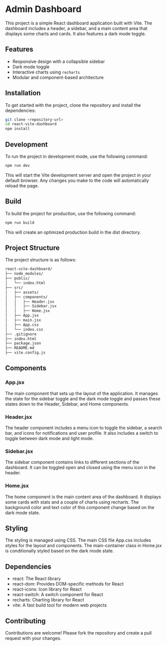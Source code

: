 # Admin Dashboard

This project is a simple React dashboard application built with Vite. The dashboard includes a header, a sidebar, and a main content area that displays some charts and cards. It also features a dark mode toggle.

## Features

- Responsive design with a collapsible sidebar
- Dark mode toggle
- Interactive charts using `recharts`
- Modular and component-based architecture

## Installation

To get started with the project, clone the repository and install the dependencies:

```bash
git clone <repository-url>
cd react-vite-dashboard
npm install
```
## Development

To run the project in development mode, use the following command:

```bash
npm run dev
```

This will start the Vite development server and open the project in your default browser. Any changes you make to the code will automatically reload the page.

## Build
To build the project for production, use the following command:

```bash
npm run build
```
This will create an optimized production build in the dist directory.

## Project Structure
The project structure is as follows:

```bash
react-vite-dashboard/
├── node_modules/
├── public/
│   └── index.html
├── src/
│   ├── assets/
│   ├── components/
│   │   ├── Header.jsx
│   │   ├── Sidebar.jsx
│   │   ├── Home.jsx
│   ├── App.jsx
│   ├── main.jsx
│   ├── App.css
│   └── index.css
├── .gitignore
├── index.html
├── package.json
├── README.md
├── vite.config.js
```

## Components

### App.jsx
The main component that sets up the layout of the application. It manages the state for the sidebar toggle and the dark mode toggle and passes these states down to the Header, Sidebar, and Home components.

### Header.jsx
The header component includes a menu icon to toggle the sidebar, a search bar, and icons for notifications and user profile. It also includes a switch to toggle between dark mode and light mode.

### Sidebar.jsx
The sidebar component contains links to different sections of the dashboard. It can be toggled open and closed using the menu icon in the header.

### Home.jsx
The home component is the main content area of the dashboard. It displays some cards with stats and a couple of charts using recharts. The background color and text color of this component change based on the dark mode state.

## Styling
The styling is managed using CSS. The main CSS file App.css includes styles for the layout and components. The main-container class in Home.jsx is conditionally styled based on the dark mode state.

## Dependencies
- react: The React library
- react-dom: Provides DOM-specific methods for React
- react-icons: Icon library for React
- react-switch: A switch component for React
- recharts: Charting library for React
- vite: A fast build tool for modern web projects

## Contributing
Contributions are welcome! Please fork the repository and create a pull request with your changes.
